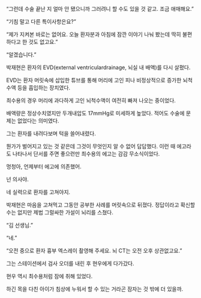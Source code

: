 “그런데 수술 끝난 지 얼마 안 됐으니까 그러려니 할 수도 있을 것 같고. 조금 애매해요.”

“기침 말고 다른 특이사항은요?”

“제가 지켜본 바로는 없어요. 오늘 환자분과 아침에 잠깐 이야기 나눠 봤는데 딱히 불편하다고 한 것도 없고요.”

“알겠습니다.”

박재현은 환자의 EVD(external ventriculardrainage, 뇌실 내 배액)를 다시 살폈다.

EVD는 환자 머릿속에 삽입한 튜브를 통해 머리에 고인 피나 비정상적으로 증가한 뇌척수액 등을 흡입하는 장치였다.

최수용의 경우 머리에 과다하게 고인 뇌척수액이 여전히 빠져 나오는 중이었다.

배액량은 정상수치였지만 두개내압도 17mmHg로 미세하게 높았다. 적어도 수술에 문제는 없었다는 의미였다.

그는 환자를 내려다보며 턱을 쓸어내렸다.

뭔가가 벌어지고 있는 것 같은데 그것이 무엇인지 알 수 없어 답답했다. 이런 때 에고라도 나타나서 단서를 주면 좋으련만 최수용의 에고는 감감 무소식이었다.

멍청아, 언제부터 에고에 의존했어.

넌 의사야.

네 실력으로 환자를 고쳐야지.

박재현은 마음을 고쳐먹고 그동안 공부한 사례를 머릿속으로 뒤졌다. 정답이라고 확신할 수는 없지만 제법 그럴싸한 가설이 뇌리를 스쳤다.

“김 선생님.”

“네.”

“오전 중으로 환자 흉부 엑스레이 촬영해 주세요. 뇌 CT는 오전 오후 상관없고요.”

그는 스테이션에서 검사 오더를 내린 후 현우에게 다가갔다.

현우 역시 최수용처럼 잠에 취해 있었다.

하긴 목을 다친 아이가 침상에 누워서 할 수 있는 거라곤 잠자는 것 밖에 더 있을까.
